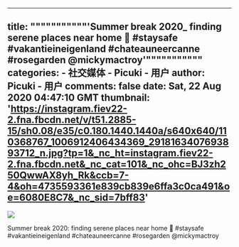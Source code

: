 
---
title: """""""""""'Summer break 2020_ finding serene  places near home 🌷
 #staysafe  #vakantieineigenland  #chateauneercanne  #rosegarden @mickymactroy'"""""""""""
categories: 
    - 社交媒体
    - Picuki - 用户
author: Picuki - 用户
comments: false
date: Sat, 22 Aug 2020 04:47:10 GMT
thumbnail: 'https://instagram.fiev22-2.fna.fbcdn.net/v/t51.2885-15/sh0.08/e35/c0.180.1440.1440a/s640x640/110368767_1006912406434369_2918163407693893712_n.jpg?tp=1&_nc_ht=instagram.fiev22-2.fna.fbcdn.net&_nc_cat=101&_nc_ohc=BJ3zh250QwwAX8yh_Rk&ccb=7-4&oh=4735593361e839cb839e6ffa3c0ca491&oe=6080E8C7&_nc_sid=7bff83'
---

<div>   
<img src="https://instagram.fiev22-2.fna.fbcdn.net/v/t51.2885-15/sh0.08/e35/c0.180.1440.1440a/s640x640/110368767_1006912406434369_2918163407693893712_n.jpg?tp=1&_nc_ht=instagram.fiev22-2.fna.fbcdn.net&_nc_cat=101&_nc_ohc=BJ3zh250QwwAX8yh_Rk&ccb=7-4&oh=4735593361e839cb839e6ffa3c0ca491&oe=6080E8C7&_nc_sid=7bff83" referrerpolicy="no-referrer"><p>Summer break 2020: finding serene  places near home 🌷
 #staysafe  #vakantieineigenland  #chateauneercanne  #rosegarden @mickymactroy</p>  
</div>
            